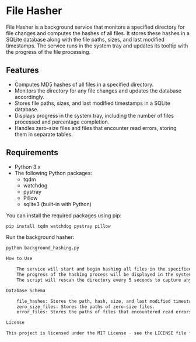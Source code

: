 # File Hasher

File Hasher is a background service that monitors a specified directory for file changes and computes the hashes of all files. It stores these hashes in a SQLite database along with the file paths, sizes, and last modified timestamps. The service runs in the system tray and updates its tooltip with the progress of the file processing.

## Features

- Computes MD5 hashes of all files in a specified directory.
- Monitors the directory for any file changes and updates the database accordingly.
- Stores file paths, sizes, and last modified timestamps in a SQLite database.
- Displays progress in the system tray, including the number of files processed and percentage completion.
- Handles zero-size files and files that encounter read errors, storing them in separate tables.

## Requirements

- Python 3.x
- The following Python packages:
  - tqdm
  - watchdog
  - pystray
  - Pillow
  - sqlite3 (built-in with Python)
  
You can install the required packages using pip:

```sh
pip install tqdm watchdog pystray pillow
```

Run the background hasher:

```sh
python background_hashing.py

How to Use

    The service will start and begin hashing all files in the specified directory (WATCH_PATH).
    The progress of the hashing process will be displayed in the system tray tooltip.
    The script will rescan the directory every 5 seconds to capture any new or modified files.

Database Schema

    file_hashes: Stores the path, hash, size, and last modified timestamp of each file.
    zero_size_files: Stores the paths of zero-size files.
    error_files: Stores the paths of files that encountered read errors along with the error messages.

License

This project is licensed under the MIT License - see the LICENSE file for details.

